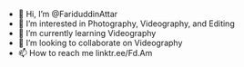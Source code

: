 - 👋 Hi, I’m @FariduddinAttar
- 👀 I’m interested in Photography, Videography, and Editing
- 🌱 I’m currently learning Videography
- 💞️ I’m looking to collaborate on Videography
- 📫 How to reach me linktr.ee/Fd.Am

<!---
FariduddinAttar/FariduddinAttar is a ✨ special ✨ repository because its `README.md` (this file) appears on your GitHub profile.
You can click the Preview link to take a look at your changes.
--->
